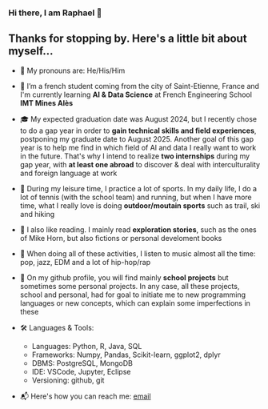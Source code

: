 ### Hi there, I am Raphael 👋

## Thanks for stopping by. Here's a little bit about myself...

- 🤔 My pronouns are: He/His/Him

- 🌱 I’m a french student coming from the city of Saint-Etienne, France and I'm currently learning **AI & Data Science** at French Engineering School **IMT Mines Alès**

- 🎓 My expected graduation date was August 2024, but I recently chose to do a gap year in order to **gain technical skills and field experiences**, postponing my graduate date to August 2025. Another goal of this gap year is to help me find in which field of AI and data I really want to work in the future. That's why I intend to realize **two internships** during my gap year, with **at least one abroad** to discover & deal with interculturality and foreign language at work 

- 🌄 During my leisure time, I practice a lot of sports. In my daily life, I do a lot of tennis (with the school team) and running, but when I have more time, what I really love is doing **outdoor/moutain sports** such as trail, ski and hiking

- 📖 I also like reading. I mainly read **exploration stories**, such as the ones of Mike Horn, but also fictions or personal develoment books

- 🎵 When doing all of these activities, I listen to music almost all the time: pop, jazz, EDM and a lot of hip-hop/rap

- 🎯 On my github profile, you will find mainly **school projects** but sometimes some personal projects. In any case, all these projects, school and personal, had for goal to initiate me to new programming languages or new concepts, which can explain some imperfections in these 

- 🛠️ Languages & Tools:
  - Languages: Python, R, Java, SQL
  - Frameworks: Numpy, Pandas, Scikit-learn, ggplot2, dplyr
  - DBMS: PostgreSQL, MongoDB
  - IDE: VSCode, Jupyter, Eclipse
  - Versioning: github, git
 
- 📬 Here's how you can reach me: [email](raphael.seve00@outlook.fr)


<!--
**Rapha2000/Rapha2000** is a ✨ _special_ ✨ repository because its `README.md` (this file) appears on your GitHub profile.

Here are some ideas to get you started:

- 🔭 I’m currently working on ...
- 🌱 I’m currently learning ...
- 👯 I’m looking to collaborate on ...
- 🤔 I’m looking for help with ...
- 💬 Ask me about ...
- 📫 How to reach me: ...
- 😄 Pronouns: ...
- ⚡ Fun fact: ...
-->
